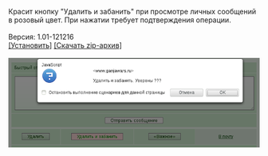 Красит кнопку "Удалить и забанить" при просмотре личных сообщений в розовый цвет. При нажатии требует подтверждения операции.
<br>
<br>
Версия: 1.01-121216
<br>
[[Установить]](https://raw.githubusercontent.com/MyRequiem/comfortablePlayingInGW/master/separatedScripts/DelAndAddBlackSms/delAndAddBlackSms.user.js) [[Скачать zip-архив]](https://raw.githubusercontent.com/MyRequiem/comfortablePlayingInGW/master/separatedScripts/DelAndAddBlackSms/delAndAddBlackSms.user.js.zip)
<br>
<br>
![DelAndAddBlackSms](https://raw.githubusercontent.com/MyRequiem/comfortablePlayingInGW/master/imgs/DelAndAddBlackSms/screen.png)
<br>
